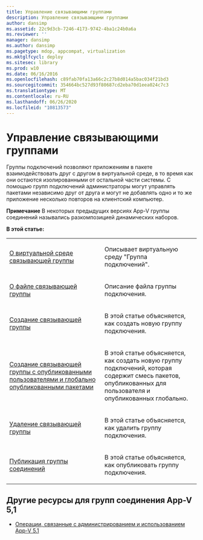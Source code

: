 ```yaml
---
title: Управление связывающими группами
description: Управление связывающими группами
author: dansimp
ms.assetid: 22c9d3cb-7246-4173-9742-4ba1c24b0a6a
ms.reviewer: ''
manager: dansimp
ms.author: dansimp
ms.pagetype: mdop, appcompat, virtualization
ms.mktglfcycl: deploy
ms.sitesec: library
ms.prod: w10
ms.date: 06/16/2016
ms.openlocfilehash: c89fab70fa13a66c2c27b8d014a5bac034f21bd3
ms.sourcegitcommit: 354664bc527d93f80687cd2eba70d1eea024c7c3
ms.translationtype: MT
ms.contentlocale: ru-RU
ms.lasthandoff: 06/26/2020
ms.locfileid: "10813573"
---
```

# Управление связывающими группами


Группы подключений позволяют приложениям в пакете взаимодействовать друг с другом в виртуальной среде, в то время как они остаются изолированными от остальной части системы. С помощью групп подключений администраторы могут управлять пакетами независимо друг от друга и могут не добавлять одно и то же приложение несколько повторов на клиентский компьютер.

**Примечание**  В некоторых предыдущих версиях App-V группы соединений назывались разкомпозицией динамических наборов.

 

**В этой статье:**

<table>
<colgroup>
<col width="50%" />
<col width="50%" />
</colgroup>
<tbody>
<tr class="odd">
<td align="left"><p><a href="about-the-connection-group-virtual-environment51.md" data-raw-source="[About the Connection Group Virtual Environment](about-the-connection-group-virtual-environment51.md)">О виртуальной среде связывающей группы</a></p></td>
<td align="left"><p>Описывает виртуальную среду "Группа подключений".</p></td>
</tr>
<tr class="even">
<td align="left"><p><a href="about-the-connection-group-file51.md" data-raw-source="[About the Connection Group File](about-the-connection-group-file51.md)">О файле связывающей группы</a></p></td>
<td align="left"><p>Описание файла группы подключения.</p></td>
</tr>
<tr class="odd">
<td align="left"><p><a href="how-to-create-a-connection-group51.md" data-raw-source="[How to Create a Connection Group](how-to-create-a-connection-group51.md)">Создание связывающей группы</a></p></td>
<td align="left"><p>В этой статье объясняется, как создать новую группу подключения.</p></td>
</tr>
<tr class="even">
<td align="left"><p><a href="how-to-create-a-connection-group-with-user-published-and-globally-published-packages51.md" data-raw-source="[How to Create a Connection Group with User-Published and Globally Published Packages](how-to-create-a-connection-group-with-user-published-and-globally-published-packages51.md)">Создание связывающей группы с опубликованными пользователями и глобально опубликованными пакетами</a></p></td>
<td align="left"><p>В этой статье объясняется, как создать новую группу подключений, которая содержит смесь пакетов, опубликованных для пользователя и опубликованных глобально.</p></td>
</tr>
<tr class="odd">
<td align="left"><p><a href="how-to-delete-a-connection-group51.md" data-raw-source="[How to Delete a Connection Group](how-to-delete-a-connection-group51.md)">Удаление связывающей группы</a></p></td>
<td align="left"><p>В этой статье объясняется, как удалить группу подключения.</p></td>
</tr>
<tr class="even">
<td align="left"><p><a href="how-to-publish-a-connection-group51.md" data-raw-source="[How to Publish a Connection Group](how-to-publish-a-connection-group51.md)">Публикация группы соединений</a></p></td>
<td align="left"><p>В этой статье объясняется, как опубликовать группу подключения.</p></td>
</tr>
</tbody>
</table>

 






## Другие ресурсы для групп соединения App-V 5,1


-   [Операции, связанные с администрированием и использованием App-V 5.1](operations-for-app-v-51.md)

 

 





